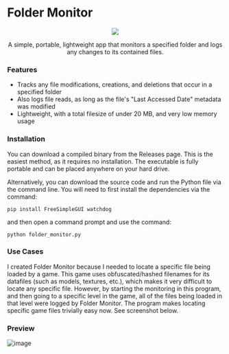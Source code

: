 # Folder Monitor
<p align="center">
<img src="https://github.com/theanine3D/folder_monitor/assets/88953117/922ed794-f0d9-4f7d-bf7e-4a19c30743dc">
</p>
<p align="center">
A simple, portable, lightweight app that monitors a specified folder and logs any changes to its contained files.
</p>

### Features
- Tracks any file modifications, creations, and deletions that occur in a specified folder
- Also logs file reads, as long as the file's "Last Accessed Date" metadata was modified
- Lightweight, with a total filesize of under 20 MB, and very low memory usage 

### Installation
You can download a compiled binary from the Releases page. This is the easiest method, as it requires no installation. The executable is fully portable and can be placed anywhere on your hard drive.

Alternatively, you can download the source code and run the Python file via the command line. You will need to first install the dependencies via the command:
```
pip install FreeSimpleGUI watchdog
```
and then open a command prompt and use the command:
```
python folder_monitor.py
```

### Use Cases
I created Folder Monitor because I needed to locate a specific file being loaded by a game. This game uses obfuscated/hashed filenames for its datafiles (such as models, textures, etc.), which makes it very difficult to locate any specific file. However, by starting the monitoring in this program, and then going to a specific level in the game, all of the files being loaded in that level were logged by Folder Monitor. The program makes locating specific game files trivially easy now. See screenshot below.

### Preview
![image](https://github.com/theanine3D/folder_monitor/assets/88953117/21b550d7-0e04-4526-8476-89463459f0a4)

